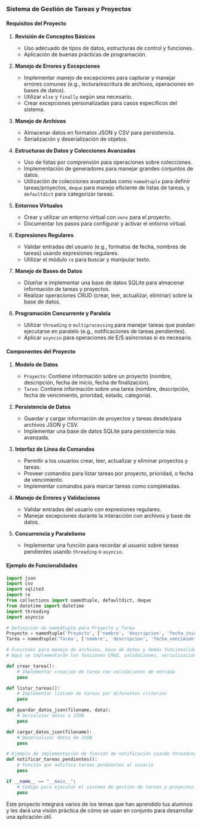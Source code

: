 

### Sistema de Gestión de Tareas y Proyectos

#### Requisitos del Proyecto
1. **Revisión de Conceptos Básicos**
    - Uso adecuado de tipos de datos, estructuras de control y funciones.
    - Aplicación de buenas prácticas de programación.

2. **Manejo de Errores y Excepciones**
    - Implementar manejo de excepciones para capturar y manejar errores comunes (e.g., lectura/escritura de archivos, operaciones en bases de datos).
    - Utilizar `else` y `finally` según sea necesario.
    - Crear excepciones personalizadas para casos específicos del sistema.

3. **Manejo de Archivos**
    - Almacenar datos en formatos JSON y CSV para persistencia.
    - Serialización y deserialización de objetos.

4. **Estructuras de Datos y Colecciones Avanzadas**
    - Uso de listas por comprensión para operaciones sobre colecciones.
    - Implementación de generadores para manejar grandes conjuntos de datos.
    - Utilización de colecciones avanzadas como `namedtuple` para definir tareas/proyectos, `deque` para manejo eficiente de listas de tareas, y `defaultdict` para categorizar tareas.

5. **Entornos Virtuales**
    - Crear y utilizar un entorno virtual con `venv` para el proyecto.
    - Documentar los pasos para configurar y activar el entorno virtual.

6. **Expresiones Regulares**
    - Validar entradas del usuario (e.g., formatos de fecha, nombres de tareas) usando expresiones regulares.
    - Utilizar el módulo `re` para buscar y manipular texto.

7. **Manejo de Bases de Datos**
    - Diseñar e implementar una base de datos SQLite para almacenar información de tareas y proyectos.
    - Realizar operaciones CRUD (crear, leer, actualizar, eliminar) sobre la base de datos.

8. **Programación Concurrente y Paralela**
    - Utilizar `threading` o `multiprocessing` para manejar tareas que puedan ejecutarse en paralelo (e.g., notificaciones de tareas pendientes).
    - Aplicar `asyncio` para operaciones de E/S asíncronas si es necesario.

#### Componentes del Proyecto
1. **Modelo de Datos**
    - `Proyecto`: Contiene información sobre un proyecto (nombre, descripción, fecha de inicio, fecha de finalización).
    - `Tarea`: Contiene información sobre una tarea (nombre, descripción, fecha de vencimiento, prioridad, estado, categoría).

2. **Persistencia de Datos**
    - Guardar y cargar información de proyectos y tareas desde/para archivos JSON y CSV.
    - Implementar una base de datos SQLite para persistencia más avanzada.

3. **Interfaz de Línea de Comandos**
    - Permitir a los usuarios crear, leer, actualizar y eliminar proyectos y tareas.
    - Proveer comandos para listar tareas por proyecto, prioridad, o fecha de vencimiento.
    - Implementar comandos para marcar tareas como completadas.

4. **Manejo de Errores y Validaciones**
    - Validar entradas del usuario con expresiones regulares.
    - Manejar excepciones durante la interacción con archivos y base de datos.

5. **Concurrencia y Paralelismo**
    - Implementar una función para recordar al usuario sobre tareas pendientes usando `threading` o `asyncio`.

#### Ejemplo de Funcionalidades

```python
import json
import csv
import sqlite3
import re
from collections import namedtuple, defaultdict, deque
from datetime import datetime
import threading
import asyncio

# Definición de namedtuple para Proyecto y Tarea
Proyecto = namedtuple('Proyecto', ['nombre', 'descripcion', 'fecha_inicio', 'fecha_fin'])
Tarea = namedtuple('Tarea', ['nombre', 'descripcion', 'fecha_vencimiento', 'prioridad', 'estado', 'categoria'])

# Funciones para manejo de archivos, base de datos y demás funcionalidades...
# Aquí se implementarán las funciones CRUD, validaciones, serialización, etc.

def crear_tarea():
    # Implementar creación de tarea con validaciones de entrada
    pass

def listar_tareas():
    # Implementar listado de tareas por diferentes criterios
    pass

def guardar_datos_json(filename, data):
    # Serializar datos a JSON
    pass

def cargar_datos_json(filename):
    # Deserializar datos de JSON
    pass

# Ejemplo de implementación de función de notificación usando threading
def notificar_tareas_pendientes():
    # Función que notifica tareas pendientes al usuario
    pass

if __name__ == "__main__":
    # Código para ejecutar el sistema de gestión de tareas y proyectos
    pass
```

Este proyecto integrará varios de los temas que han aprendido tus alumnos y les dará una visión práctica de cómo se usan en conjunto para desarrollar una aplicación útil.
